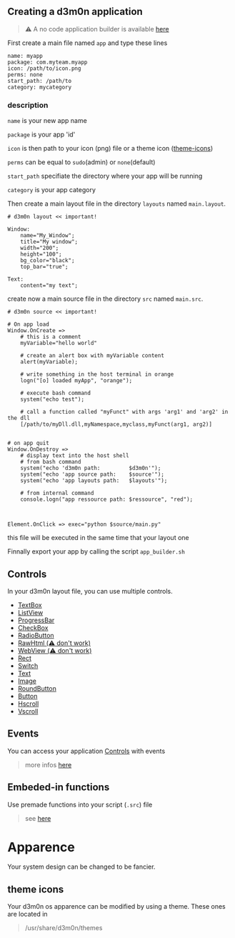 ## Creating a d3m0n application

> ⚠️ A no code application builder is available [here](https://d3m0n-project.github.io/d3m0n_os/builder)

First create a main file named `app` and type these lines

    name: myapp
    package: com.myteam.myapp
    icon: /path/to/icon.png
    perms: none
    start_path: /path/to
    category: mycategory

### description
`name` is your new app name

`package` is your app 'id'

`icon` is then path to your icon (png) file or a theme icon ([theme-icons](#theme-icons))

`perms` can be equal to `sudo`(admin) or `none`(default)

`start_path` specifiate the directory where your app will be running

`category` is your app category

Then create a main layout file in the directory `layouts` named `main.layout`.

    # d3m0n layout << important!
	
	Window:
		name="My_Window";
		title="My window";
		width="200";
		height="100";
		bg_color="black";
  		top_bar="true";
	
	Text:
		content="my text";

create now a main source file in the directory `src` named `main.src`.

    # d3m0n source << important!
	
	# On app load
	Window.OnCreate => 
		# this is a comment
		myVariable="hello world"
		
		# create an alert box with myVariable content
		alert(myVariable);
		
		# write something in the host terminal in orange
		logn("[o] loaded myApp", "orange");
		
		# execute bash command
		system("echo test");
		
		# call a function called "myFunct" with args 'arg1' and 'arg2' in the dll
		[/path/to/myDll.dll,myNamespace,myclass,myFunct(arg1, arg2)]
	

	# on app quit
	Window.OnDestroy => 
 		# display text into the host shell
   		# from bash command
		system("echo 'd3m0n path:         $d3m0n'");
		system("echo 'app source path:    $source'");
		system("echo 'app layouts path:   $layouts'");
  
  		# from internal command
  		console.logn("app ressource path: $ressource", "red");
		


	Element.OnClick => exec="python $source/main.py" 
	
this file will be executed in the same time that your layout one


Finnally export your app by calling the script `app_builder.sh`

## Controls
In your d3m0n layout file, you can use multiple controls.

 - [TextBox](https://github.com/d3m0n-project/d3m0n_os/blob/main/rootfs/usr/share/d3m0n/documentation/TextBox.md)
 - [ListView](https://github.com/d3m0n-project/d3m0n_os/blob/main/rootfs/usr/share/d3m0n/documentation/ListView.md)
 - [ProgressBar](https://github.com/d3m0n-project/d3m0n_os/blob/main/rootfs/usr/share/d3m0n/documentation/ProgressBar.md)
 - [CheckBox](https://github.com/d3m0n-project/d3m0n_os/blob/main/rootfs/usr/share/d3m0n/documentation/CheckBox.md)
 - [RadioButton](https://github.com/d3m0n-project/d3m0n_os/blob/main/rootfs/usr/share/d3m0n/documentation/RadioButton.md)
 - [RawHtml (⚠️ don't work)](https://github.com/d3m0n-project/d3m0n_os/blob/main/rootfs/usr/share/d3m0n/documentation/RawHtml.md)
 - [WebView (⚠️ don't work)](https://github.com/d3m0n-project/d3m0n_os/blob/main/rootfs/usr/share/d3m0n/documentation/WebView.md)
 - [Rect](https://github.com/d3m0n-project/d3m0n_os/blob/main/rootfs/usr/share/d3m0n/documentation/Rect.md)
 - [Switch](https://github.com/d3m0n-project/d3m0n_os/blob/main/rootfs/usr/share/d3m0n/documentation/Switch.md)
 - [Text](https://github.com/d3m0n-project/d3m0n_os/blob/main/rootfs/usr/share/d3m0n/documentation/Text.md)
 - [Image](https://github.com/d3m0n-project/d3m0n_os/blob/main/rootfs/usr/share/d3m0n/documentation/Image.md)
 - [RoundButton](https://github.com/d3m0n-project/d3m0n_os/blob/main/rootfs/usr/share/d3m0n/documentation/RoundButton.md)
 - [Button](https://github.com/d3m0n-project/d3m0n_os/blob/main/rootfs/usr/share/d3m0n/documentation/Button.md)
 - [Hscroll](https://github.com/d3m0n-project/d3m0n_os/blob/main/rootfs/usr/share/d3m0n/documentation/Vscroll.md)
 - [Vscroll](https://github.com/d3m0n-project/d3m0n_os/blob/main/rootfs/usr/share/d3m0n/documentation/Hscroll.md)

## Events
You can access your application [Controls](https://github.com/d3m0n-project/d3m0n_os/blob/main/rootfs/usr/share/d3m0n/documentation/api.md#controls) with events
> more infos [here](https://github.com/d3m0n-project/d3m0n_os/tree/main/rootfs/usr/share/d3m0n/documentation/events)

## Embeded-in functions
Use premade functions into your script (`.src`) file
> see [here](https://github.com/d3m0n-project/d3m0n_os/tree/main/rootfs/usr/share/d3m0n/documentation/functions)

# Apparence
Your system design can be changed to be fancier.

## theme icons

Your d3m0n os apparence can be modified by using a theme.
These ones are located in 

> /usr/share/d3m0n/themes
